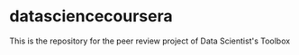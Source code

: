 datasciencecoursera
===================

This is the repository for the peer review project of Data Scientist's Toolbox
